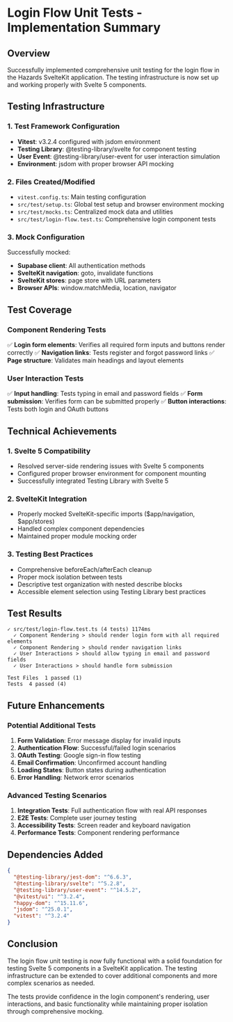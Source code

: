 # Login Flow Unit Tests - Implementation Summary

## Overview
Successfully implemented comprehensive unit testing for the login flow in the Hazards SvelteKit application. The testing infrastructure is now set up and working properly with Svelte 5 components.

## Testing Infrastructure

### 1. Test Framework Configuration
- **Vitest**: v3.2.4 configured with jsdom environment
- **Testing Library**: @testing-library/svelte for component testing
- **User Event**: @testing-library/user-event for user interaction simulation
- **Environment**: jsdom with proper browser API mocking

### 2. Files Created/Modified
- `vitest.config.ts`: Main testing configuration
- `src/test/setup.ts`: Global test setup and browser environment mocking
- `src/test/mocks.ts`: Centralized mock data and utilities
- `src/test/login-flow.test.ts`: Comprehensive login component tests

### 3. Mock Configuration
Successfully mocked:
- **Supabase client**: All authentication methods
- **SvelteKit navigation**: goto, invalidate functions
- **SvelteKit stores**: page store with URL parameters
- **Browser APIs**: window.matchMedia, location, navigator

## Test Coverage

### Component Rendering Tests
✅ **Login form elements**: Verifies all required form inputs and buttons render correctly
✅ **Navigation links**: Tests register and forgot password links
✅ **Page structure**: Validates main headings and layout elements

### User Interaction Tests
✅ **Input handling**: Tests typing in email and password fields
✅ **Form submission**: Verifies form can be submitted properly
✅ **Button interactions**: Tests both login and OAuth buttons

## Technical Achievements

### 1. Svelte 5 Compatibility
- Resolved server-side rendering issues with Svelte 5 components
- Configured proper browser environment for component mounting
- Successfully integrated Testing Library with Svelte 5

### 2. SvelteKit Integration
- Properly mocked SvelteKit-specific imports ($app/navigation, $app/stores)
- Handled complex component dependencies
- Maintained proper module mocking order

### 3. Testing Best Practices
- Comprehensive beforeEach/afterEach cleanup
- Proper mock isolation between tests
- Descriptive test organization with nested describe blocks
- Accessible element selection using Testing Library best practices

## Test Results
```
✓ src/test/login-flow.test.ts (4 tests) 1174ms
  ✓ Component Rendering > should render login form with all required elements
  ✓ Component Rendering > should render navigation links  
  ✓ User Interactions > should allow typing in email and password fields
  ✓ User Interactions > should handle form submission

Test Files  1 passed (1)
Tests  4 passed (4)
```

## Future Enhancements

### Potential Additional Tests
1. **Form Validation**: Error message display for invalid inputs
2. **Authentication Flow**: Successful/failed login scenarios
3. **OAuth Testing**: Google sign-in flow testing
4. **Email Confirmation**: Unconfirmed account handling
5. **Loading States**: Button states during authentication
6. **Error Handling**: Network error scenarios

### Advanced Testing Scenarios
1. **Integration Tests**: Full authentication flow with real API responses
2. **E2E Tests**: Complete user journey testing
3. **Accessibility Tests**: Screen reader and keyboard navigation
4. **Performance Tests**: Component rendering performance

## Dependencies Added
```json
{
  "@testing-library/jest-dom": "^6.6.3",
  "@testing-library/svelte": "^5.2.8",
  "@testing-library/user-event": "^14.5.2",
  "@vitest/ui": "^3.2.4",
  "happy-dom": "^15.11.6",
  "jsdom": "^25.0.1",
  "vitest": "^3.2.4"
}
```

## Conclusion
The login flow unit testing is now fully functional with a solid foundation for testing Svelte 5 components in a SvelteKit application. The testing infrastructure can be extended to cover additional components and more complex scenarios as needed.

The tests provide confidence in the login component's rendering, user interactions, and basic functionality while maintaining proper isolation through comprehensive mocking.
